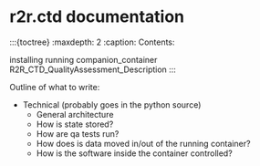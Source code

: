 # r2r.ctd documentation

:::{toctree}
:maxdepth: 2
:caption: Contents:

installing
running
companion_container
R2R_CTD_QualityAssessment_Description
:::

Outline of what to write:

* Technical (probably goes in the python source)
    * General architecture
    * How is state stored?
    * How are qa tests run?
    * How does is data moved in/out of the running container?
    * How is the software inside the container controlled?